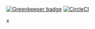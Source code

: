 
[![Greenkeeper badge](https://badges.greenkeeper.io/miklosn/mon.svg)](https://greenkeeper.io/) [![CircleCI](https://circleci.com/gh/miklosn/mon.svg?style=svg)](https://circleci.com/gh/miklosn/mon)

x